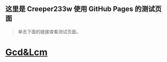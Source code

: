 ## 这里是 Creeper233w 使用 GitHub Pages 的测试页面
>单击下面的链接查看测试页面。

# [Gcd&Lcm](https://creeper233w.github.io/pages/HandMakeGcdLcm.html)
